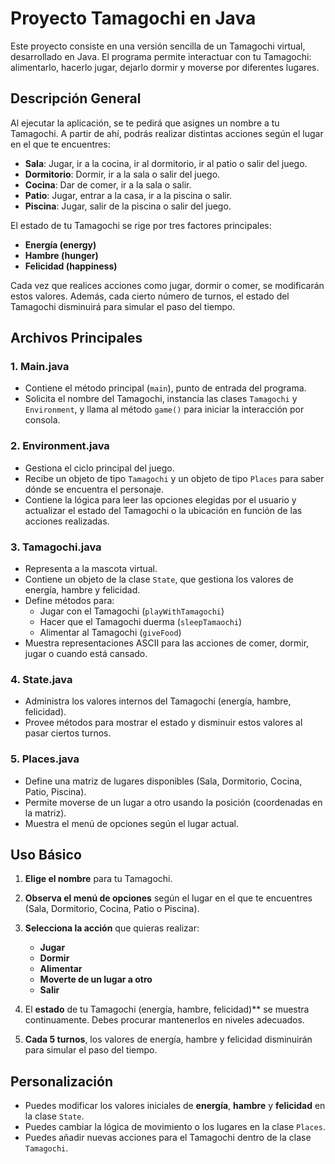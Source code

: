 # Proyecto Tamagochi en Java

Este proyecto consiste en una versión sencilla de un Tamagochi virtual, desarrollado en Java. El programa permite interactuar con tu Tamagochi: alimentarlo, hacerlo jugar, dejarlo dormir y moverse por diferentes lugares.

## Descripción General

Al ejecutar la aplicación, se te pedirá que asignes un nombre a tu Tamagochi. A partir de ahí, podrás realizar distintas acciones según el lugar en el que te encuentres:

- **Sala**: Jugar, ir a la cocina, ir al dormitorio, ir al patio o salir del juego.  
- **Dormitorio**: Dormir, ir a la sala o salir del juego.  
- **Cocina**: Dar de comer, ir a la sala o salir.  
- **Patio**: Jugar, entrar a la casa, ir a la piscina o salir.  
- **Piscina**: Jugar, salir de la piscina o salir del juego.

El estado de tu Tamagochi se rige por tres factores principales:

- **Energía (energy)**  
- **Hambre (hunger)**  
- **Felicidad (happiness)**  

Cada vez que realices acciones como jugar, dormir o comer, se modificarán estos valores. Además, cada cierto número de turnos, el estado del Tamagochi disminuirá para simular el paso del tiempo.

## Archivos Principales

### 1. Main.java
- Contiene el método principal (`main`), punto de entrada del programa.
- Solicita el nombre del Tamagochi, instancia las clases `Tamagochi` y `Environment`, y llama al método `game()` para iniciar la interacción por consola.

### 2. Environment.java
- Gestiona el ciclo principal del juego.
- Recibe un objeto de tipo `Tamagochi` y un objeto de tipo `Places` para saber dónde se encuentra el personaje.
- Contiene la lógica para leer las opciones elegidas por el usuario y actualizar el estado del Tamagochi o la ubicación en función de las acciones realizadas.

### 3. Tamagochi.java
- Representa a la mascota virtual.  
- Contiene un objeto de la clase `State`, que gestiona los valores de energía, hambre y felicidad.
- Define métodos para:
  - Jugar con el Tamagochi (`playWithTamagochi`)
  - Hacer que el Tamagochi duerma (`sleepTamaochi`)
  - Alimentar al Tamagochi (`giveFood`)
- Muestra representaciones ASCII para las acciones de comer, dormir, jugar o cuando está cansado.

### 4. State.java
- Administra los valores internos del Tamagochi (energía, hambre, felicidad).
- Provee métodos para mostrar el estado y disminuir estos valores al pasar ciertos turnos.

### 5. Places.java
- Define una matriz de lugares disponibles (Sala, Dormitorio, Cocina, Patio, Piscina).
- Permite moverse de un lugar a otro usando la posición (coordenadas en la matriz).
- Muestra el menú de opciones según el lugar actual.

## Uso Básico

1. **Elige el nombre** para tu Tamagochi.  
2. **Observa el menú de opciones** según el lugar en el que te encuentres (Sala, Dormitorio, Cocina, Patio o Piscina).  
3. **Selecciona la acción** que quieras realizar:
   - **Jugar**  
   - **Dormir**  
   - **Alimentar**  
   - **Moverte de un lugar a otro**  
   - **Salir**  

4. El **estado** de tu Tamagochi (energía, hambre, felicidad)** se muestra continuamente. Debes procurar mantenerlos en niveles adecuados.  
5. **Cada 5 turnos**, los valores de energía, hambre y felicidad disminuirán para simular el paso del tiempo.

## Personalización

- Puedes modificar los valores iniciales de **energía**, **hambre** y **felicidad** en la clase `State`.  
- Puedes cambiar la lógica de movimiento o los lugares en la clase `Places`.  
- Puedes añadir nuevas acciones para el Tamagochi dentro de la clase `Tamagochi`.  

